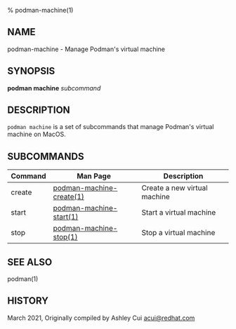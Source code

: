 % podman-machine(1)

## NAME
podman\-machine - Manage Podman's virtual machine

## SYNOPSIS
**podman machine** *subcommand*

## DESCRIPTION
`podman machine` is a set of subcommands that manage Podman's virtual machine on MacOS.

## SUBCOMMANDS

| Command | Man Page                                                | Description                   |
| ------- | ------------------------------------------------------- | ----------------------------- |
| create  | [podman-machine-create(1)](podman-machine-create.1.md)  | Create a new virtual machine  |
| start   | [podman-machine-start(1)](podman-machine-start.1.md)    | Start a virtual machine       |
| stop    | [podman-machine-stop(1)](podman-machine-stop.1.md)      | Stop a virtual machine        |

## SEE ALSO
podman(1)

## HISTORY
March 2021, Originally compiled by Ashley Cui <acui@redhat.com>
